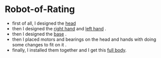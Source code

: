 # Robot-of-Rating
- first of all, I designed the [head](https://github.com/Ahmad7772/Robot-of-Rateing/blob/main/HEAD1%20v1.stl) 
- then I designed the [right hand](https://github.com/Ahmad7772/Robot-of-Rateing/blob/main/right%20hand%20v4.stl) and [left hand](https://github.com/Ahmad7772/Robot-of-Rateing/blob/main/left%20hand%20v7.stl) .
- then I designed the [base](https://github.com/Ahmad7772/Robot-of-Rateing/blob/main/base%20v1.stl) .
- then I placed motors and bearings on the head and hands with doing some changes to fit on it .
- finally, I installed them together and I get this [full body](https://github.com/Ahmad7772/Robot-of-Rateing/blob/main/FULL%20body%20v1.stl).
